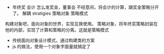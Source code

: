 - 年终奖 会计
怎么发奖金，董事会
不经意间，将会计的计算，跟奖金策略分开了。
解耦
stratigies 策略对象
策略模式

构建对象吧，面向对象的世界，实现互换使用。
策略对象，将年终奖策略封装在他的内部，实现了计算和策略的分离。这就是策略模式
- 传统面向对象设计模式，通过构建类的方案
- js 的做法，使用一个对象字面量就搞定了
